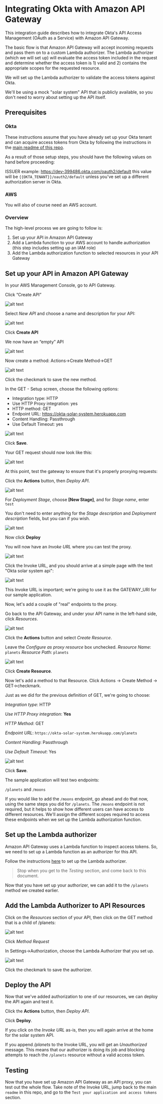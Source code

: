 # Integrating Okta with Amazon API Gateway

This integration guide describes how to integrate Okta's API Access Management (OAuth as a Service) with Amazon API Gateway.

The basic flow is that Amazon API Gateway will accept incoming requests and pass them on to a custom Lambda authorizer. The Lambda authorizer (which we will set up) will evaluate the access token included in the request and determine whether the access token is 1) valid and 2) contains the appropriate scopes for the requested resource.

We will set up the Lambda authorizer to validate the access tokens against Okta.

We'll be using a mock "solar system" API that is publicly available, so you don't need to worry about setting up the API itself.

## Prerequisites

### Okta

These instructions assume that you have already set up your Okta tenant and can acquire access tokens from Okta by following the instructions in the [main readme of this repo](readme.md).

As a result of those setup steps, you should have the following values on hand before proceeding:

ISSUER
	example: https://dev-399486.okta.com/oauth2/default
	this value will be `{{OKTA_TENANT}}/oauth2/default` unless you've set up a different authorization server in Okta.

### AWS

You will also of course need an AWS account.

### Overview

The high-level process we are going to follow is:

1. Set up your API in Amazon API Gateway
2. Add a Lambda function to your AWS account to handle authorization (this step includes setting up an IAM role)
3. Add the Lambda authorization function to selected resources in your API Gateway

## Set up your API in Amazon API Gateway

In your AWS Management Console, go to API Gateway.

Click “Create API”

![alt text](https://s3.us-east-2.amazonaws.com/tom-smith-okta-api-center-images/amazon_api_gateway/aws_api_gateway_create_api.png)

Select *New API* and choose a name and description for your API:

![alt text](https://s3.us-east-2.amazonaws.com/tom-smith-okta-api-center-images/amazon_api_gateway/aws_api_gateway_new_api_settings.png)

Click **Create API**

We now have an “empty” API

![alt text](https://s3.us-east-2.amazonaws.com/tom-smith-okta-api-center-images/amazon_api_gateway/aws_api_gateway_empty.png)

Now create a method: Actions->Create Method->GET

![alt text](https://s3.us-east-2.amazonaws.com/tom-smith-okta-api-center-images/amazon_api_gateway/aws_api_gateway_create_method_get.png)

Click the checkmark to save the new method.

In the GET - Setup screen, choose the following options:

* Integration type: HTTP
* Use HTTP Proxy integration: yes
* HTTP method: GET
* Endpoint URL: https://okta-solar-system.herokuapp.com
* Content Handling: Passthrough
* Use Default Timeout: yes

![alt text](https://s3.us-east-2.amazonaws.com/tom-smith-okta-api-center-images/amazon_api_gateway/aws_api_gateway_get_setup.png)

Click **Save**.

Your GET request should now look like this:

![alt text](https://s3.us-east-2.amazonaws.com/tom-smith-okta-api-center-images/amazon_api_gateway/aws_api_gateway_get_method_execution.png)

At this point, test the gateway to ensure that it's properly proxying requests:

Click the **Actions** button, then *Deploy API*.

![alt text](https://s3.us-east-2.amazonaws.com/tom-smith-okta-api-center-images/amazon_api_gateway/aws_api_gateway_deploy_api.png)

For *Deployment Stage*, choose **[New Stage]**, and for *Stage name*, enter `test`

You don't need to enter anything for the *Stage description* and *Deployment description* fields, but you can if you wish.

![alt text](https://s3.us-east-2.amazonaws.com/tom-smith-okta-api-center-images/amazon_api_gateway/aws_api_gateway_new_stage.png)

Now click **Deploy**

You will now have an *Invoke URL* where you can test the proxy.

![alt text](https://s3.us-east-2.amazonaws.com/tom-smith-okta-api-center-images/amazon_api_gateway/aws_api_gateway_invoke_url.png)

Click the Invoke URL, and you should arrive at a simple page with the text "Okta solar system api":

![alt text](https://s3.us-east-2.amazonaws.com/tom-smith-okta-api-center-images/amazon_api_gateway/aws_api_gateway_solar-system_home.png)

This Invoke URL is important; we're going to use it as the GATEWAY_URI for our sample application.

Now, let's add a couple of "real" endpoints to the proxy.

Go back to the API Gateway, and under your API name in the left-hand side, click *Resources*.

![alt text](https://s3.us-east-2.amazonaws.com/tom-smith-okta-api-center-images/amazon_api_gateway/aws_api_gateway_resources.png)

Click the **Actions** button and select *Create Resource*.

Leave the *Configure as proxy resource* box unchecked.
*Resource Name*: `planets`
*Resource Path*: `planets`

![alt text](https://s3.us-east-2.amazonaws.com/tom-smith-okta-api-center-images/amazon_api_gateway/aws_api_gateway_planets.png)

Click **Create Resource**.

Now let's add a method to that Resource. Click Actions -> Create Method -> GET->checkmark.

Just as we did for the previous definition of GET, we're going to choose:

*Integration type*: HTTP

*Use HTTP Proxy integration*: **Yes**

*HTTP Method*: GET

*Endpoint URL*: `https://okta-solar-system.herokuapp.com/planets`

*Content Handling*: Passthrough

*Use Default Timeout*: Yes

![alt text](https://s3.us-east-2.amazonaws.com/tom-smith-okta-api-center-images/amazon_api_gateway/aws_api_gateway_planets_setup.png)

Click **Save**.

The sample application will test two endpoints:

`/planets`
and
`/moons`

If you would like to add the `/moons` endpoint, go ahead and do that now, using the same steps you did for `/planets`. The `/moons` endpoint is not required, but it helps to show how different users can have access to different resources. We'll assign the different scopes required to access these endpoints when we set up the Lambda authorization function.

## Set up the Lambda authorizer

Amazon API Gateway uses a Lambda function to inspect access tokens. So, we need to set up a Lambda function as an authorizer for this API.

Follow the instructions [here](https://github.com/tom-smith-okta/node-lambda-oauth2-jwt-authorizer) to set up the Lambda authorizer.

> Stop when you get to the *Testing* section, and come back to this document.

Now that you have set up your authorizer, we can add it to the `/planets` method we created earlier.

## Add the Lambda Authorizer to API Resources

Click on the *Resources* section of your API, then click on the GET method that is a child of /planets:

![alt text](https://s3.us-east-2.amazonaws.com/tom-smith-okta-api-center-images/amazon_api_gateway/aws_api_gateway_method_req.png)

Click *Method Request*

In Settings->Authorization, choose the Lambda Authorizer that you set up.

![alt text](https://s3.us-east-2.amazonaws.com/tom-smith-okta-api-center-images/amazon_api_gateway/aws_api_gateway_authorizer.png)

Click the checkmark to save the authorizer.

## Deploy the API

Now that we've added authorization to one of our resources, we can deploy the API again and test it.

Click the **Actions** button, then *Deploy API*.

Click **Deploy**.

If you click on the *Invoke URL* as-is, then you will again arrive at the home for the solar system API.

If you append */planets* to the Invoke URL, you will get an *Unauthorized* message. This means that our authorizer is doing its job and blocking attempts to reach the `/planets` resource without a valid access token.

## Testing

Now that you have set up Amazon API Gateway as an API proxy, you can test out the whole flow. Take note of the Invoke URL, jump back to the main `readme` in this repo, and go to the `Test your application and access tokens` section.
